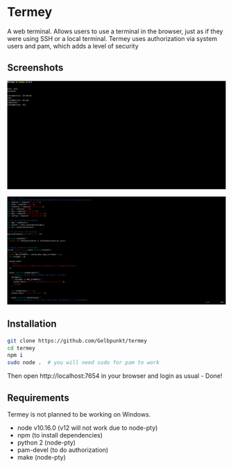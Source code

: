 # Termey

A web terminal.
Allows users to use a terminal in the browser, just as if they were using SSH or a local terminal.
Termey uses authorization via system users and pam, which adds a level of security

## Screenshots

![Image 1](https://raw.githubusercontent.com/Gelbpunkt/termey/master/screenshots/termey1.png)

![Image 2](https://raw.githubusercontent.com/Gelbpunkt/termey/master/screenshots/termey2.png)

## Installation

```sh
git clone https://github.com/Gelbpunkt/termey
cd termey
npm i
sudo node .  # you will need sudo for pam to work
```

Then open http://localhost:7654 in your browser and login as usual - Done!

## Requirements

Termey is not planned to be working on Windows.

- node v10.16.0 (v12 will not work due to node-pty)
- npm (to install dependencies)
- python 2 (node-pty)
- pam-devel (to do authorization)
- make (node-pty)
